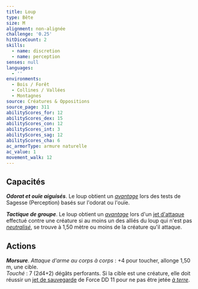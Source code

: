 ```yaml
---
title: Loup
type: Bête
size: M
alignment: non-alignée
challenge: '0.25'
hitDiceCount: 2
skills:
  - name: discretion
  - name: perception
senses: null
languages:
  - ''
environments:
  - Bois / Forêt
  - Collines / Vallées
  - Montagnes
source: Créatures & Oppositions
source_page: 311
abilityScores_for: 12
abilityScores_dex: 15
abilityScores_con: 12
abilityScores_int: 3
abilityScores_sag: 12
abilityScores_cha: 6
ac_armorType: armure naturelle
ac_value: 1
movement_walk: 12
---
```

## Capacités
_**Odorat et ouïe aiguisés**_. Le loup obtient un [_avantage_](/utiliser-les-caracteristiques/#avantage-et-desavantage) lors des tests de Sagesse (Perception) basés sur l'odorat ou l'ouïe.

_**Tactique de groupe**_. Le loup obtient un [_avantage_](/utiliser-les-caracteristiques/#avantage-et-desavantage) lors d'un [jet d'attaque](/combattre/#jets-d-attaque) effectué contre une créature si au moins un des alliés du loup qui n'est pas [_neutralisé_](/gerer-la-sante-du-personnage/#neutralise), se trouve à 1,50 mètre ou moins de la créature qu'il attaque.

## Actions
_**Morsure**_. _Attaque d'arme au corps à corps_ : +4 pour toucher, allonge 1,50 m, une cible.  
_Touché_ : 7 (2d4+2) dégâts perforants. Si la cible est une créature, elle doit réussir un [jet de sauvegarde](/utiliser-les-caracteristiques/#jets-de-sauvegarde) de Force DD 11 pour ne pas être jetée [_à terre_](/gerer-la-sante-du-personnage/#a-terre).
